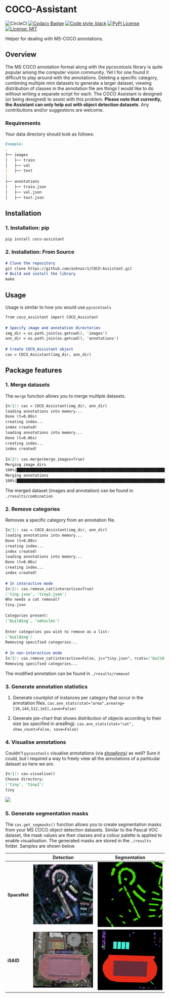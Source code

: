 # COCO-Assistant 

![CircleCI](https://img.shields.io/circleci/build/github/ashnair1/COCO-Assistant?&label=Build&logo=CircleCI)
[![Codacy Badge](https://img.shields.io/codacy/grade/5299d18c95da4991b4f3a6ae6e8a0b7a?label=Code%20Quality&logo=Codacy)](https://app.codacy.com/gh/ashnair1/COCO-Assistant/dashboard)
[![Code style: black](https://img.shields.io/badge/Code%20Style-black-000000.svg)](https://github.com/psf/black)
[![PyPi License](https://img.shields.io/pypi/v/coco-assistant?branch=master&label=PyPi%20Version&logo=PyPi&logoColor=ffffff&labelColor=306998&color=FFD43B&style=flat)](https://pypi.org/project/coco-assistant/)
[![License: MIT](https://img.shields.io/badge/License-MIT-yellow.svg)](https://img.shields.io/github/license/ashnair1/COCO-Assistant?color=yellow&label=License&logo=MIT)

Helper for dealing with MS-COCO annotations.

## Overview
The MS COCO annotation format along with the pycocotools library is quite popular among the computer vision community. Yet I for one found it difficult to play around with the annotations. Deleting a specific category, combining multiple mini datasets to generate a larger dataset, viewing distribution of classes in the annotation file are things I would like to do without writing a separate script for each. The COCO Assistant is designed (or being designed) to assist with this problem. **Please note that currently, the Assistant can only help out with object detection datasets**. Any contributions and/or suggestions are welcome.

### Requirements
Your data directory should look as follows:

```markdown
Example:
.
├── images
│   ├── train
│   ├── val
|   ├── test
|   
├── annotations
│   ├── train.json
│   ├── val.json
│   ├── test.json

``` 

## Installation

### 1. Installation: pip </br>

`pip install coco-assistant`

### 2. Installation: From Source
```markdown
# Clone the repository
git clone https://github.com/ashnair1/COCO-Assistant.git
# Build and install the library
make
```

## Usage

Usage is similar to how you would use `pycocotools`

```markdown
from coco_assistant import COCO_Assistant

# Specify image and annotation directories
img_dir = os.path.join(os.getcwd(), 'images')
ann_dir = os.path.join(os.getcwd(), 'annotations')

# Create COCO_Assistant object
cas = COCO_Assistant(img_dir, ann_dir)
```
## Package features

### 1. Merge datasets

The `merge` function allows you to merge multiple datasets.

```markdown
In[1]: cas = COCO_Assistant(img_dir, ann_dir)                                                                                                                                                              
loading annotations into memory...
Done (t=0.09s)
creating index...
index created!
loading annotations into memory...
Done (t=0.06s)
creating index...
index created!

In[2]: cas.merge(merge_images=True)                                                                                                                                                                                       
Merging image dirs
100%|█████████████████████████████████████████████████████████████████████| 2/2 [00:00<00:00, 18.33it/s]
Merging annotations
100%|█████████████████████████████████████████████████████████████████████| 2/2 [00:00<00:00, 14.72it/s]

```
The merged dataset (images and annotation) can be found in `./results/combination`

### 2. Remove categories

Removes a specific category from an annotation file.

```markdown
In[1]: cas = COCO_Assistant(img_dir, ann_dir)                                                                                                                                                              
loading annotations into memory...
Done (t=0.09s)
creating index...
index created!
loading annotations into memory...
Done (t=0.06s)
creating index...
index created!
 
# In interactive mode
In[2]: cas.remove_cat(interactive=True)
['tiny.json', 'tiny2.json']
Who needs a cat removal?
tiny.json

Categories present:
['building', 'vehicles']

Enter categories you wish to remove as a list:
['building']
Removing specified categories...

# In non-interactive mode
In[3]: cas.remove_cat(interactive=False, jc="tiny.json", rcats=['building'])
Removing specified categories...
```
The modified annotation can be found in `./results/removal`

### 3. Generate annotation statistics

1.  Generate countplot of instances per category that occur in the annotation files. 
 `cas.ann_stats(stat="area",arearng=[10,144,512,1e5],save=False)`

2.  Generate pie-chart that shows distribution of objects according to their size (as specified in areaRng). 
 `cas.ann_stats(stat="cat", show_count=False, save=False)`

### 4. Visualise annotations

Couldn't `pycocotools` visualise annotations (via [showAnns](https://github.com/cocodataset/cocoapi/blob/636becdc73d54283b3aac6d4ec363cffbb6f9b20/PythonAPI/pycocotools/coco.py#L233)) as well? Sure it could, but I required a way to freely view all the annotations of a particular dataset so here we are.

```markdown
In[1]: cas.visualise()
Choose directory:
['tiny', 'tiny2']
tiny
```

![](./.github/visualiser.gif)

### 5. Generate segmentation masks
The `cas.get_segmasks()` function allows you to create segmentation masks from your MS COCO object detection datasets. Similar to the Pascal VOC dataset, the mask values are their classes and a colour palette is applied to enable visualisation. The generated masks are stored in the `./results` folder. Samples are shown below.

|                |                            Detection                                             |                                               Segmentation                                       |   
|----------------|----------------------------------------------------------------------------------|--------------------------------------------------------------------------------------------------|
| **SpaceNet**   | <img src="./.github/SpaceNet.png" alt="SpaceNet" title="SpaceNet" width=310 />   |   <img src="./.github/SpaceNet_mask.png" alt="SpaceNet_mask" title="SpaceNet_mask" width=310 />  |
| **iSAID**      | <img src="./.github/iSAID.png" alt="iSAID" title="iSAID" width=310 />            |   <img src="./.github/iSAID_mask.png" alt="iSAID_mask" title="iSAID_mask" width=310 />           |

